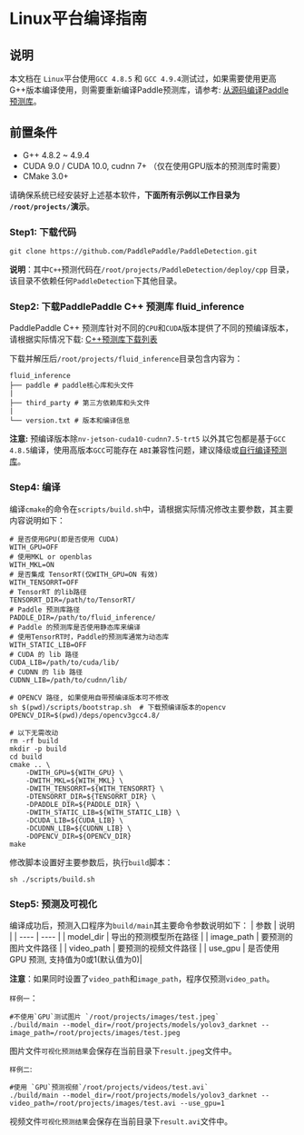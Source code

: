 # Linux平台编译指南

## 说明
本文档在 `Linux`平台使用`GCC 4.8.5` 和 `GCC 4.9.4`测试过，如果需要使用更高G++版本编译使用，则需要重新编译Paddle预测库，请参考: [从源码编译Paddle预测库](https://www.paddlepaddle.org.cn/documentation/docs/zh/develop/advanced_usage/deploy/inference/build_and_install_lib_cn.html#id15)。

## 前置条件
* G++ 4.8.2 ~ 4.9.4
* CUDA 9.0 / CUDA 10.0, cudnn 7+ （仅在使用GPU版本的预测库时需要）
* CMake 3.0+

请确保系统已经安装好上述基本软件，**下面所有示例以工作目录为 `/root/projects/`演示**。

### Step1: 下载代码

 `git clone https://github.com/PaddlePaddle/PaddleDetection.git`

**说明**：其中`C++`预测代码在`/root/projects/PaddleDetection/deploy/cpp` 目录，该目录不依赖任何`PaddleDetection`下其他目录。


### Step2: 下载PaddlePaddle C++ 预测库 fluid_inference

PaddlePaddle C++ 预测库针对不同的`CPU`和`CUDA`版本提供了不同的预编译版本，请根据实际情况下载:  [C++预测库下载列表](https://www.paddlepaddle.org.cn/documentation/docs/zh/develop/advanced_usage/deploy/inference/build_and_install_lib_cn.html)


下载并解压后`/root/projects/fluid_inference`目录包含内容为：
```
fluid_inference
├── paddle # paddle核心库和头文件
|
├── third_party # 第三方依赖库和头文件
|
└── version.txt # 版本和编译信息
```

**注意:** 预编译版本除`nv-jetson-cuda10-cudnn7.5-trt5` 以外其它包都是基于`GCC 4.8.5`编译，使用高版本`GCC`可能存在 `ABI`兼容性问题，建议降级或[自行编译预测库](https://www.paddlepaddle.org.cn/documentation/docs/zh/advanced_guide/inference_deployment/inference/build_and_install_lib_cn.html)。


### Step4: 编译

编译`cmake`的命令在`scripts/build.sh`中，请根据实际情况修改主要参数，其主要内容说明如下：


```shell
# 是否使用GPU(即是否使用 CUDA)
WITH_GPU=OFF
# 使用MKL or openblas
WITH_MKL=ON
# 是否集成 TensorRT(仅WITH_GPU=ON 有效)
WITH_TENSORRT=OFF
# TensorRT 的lib路径
TENSORRT_DIR=/path/to/TensorRT/
# Paddle 预测库路径
PADDLE_DIR=/path/to/fluid_inference/
# Paddle 的预测库是否使用静态库来编译
# 使用TensorRT时，Paddle的预测库通常为动态库
WITH_STATIC_LIB=OFF
# CUDA 的 lib 路径
CUDA_LIB=/path/to/cuda/lib/
# CUDNN 的 lib 路径
CUDNN_LIB=/path/to/cudnn/lib/

# OPENCV 路径, 如果使用自带预编译版本可不修改
sh $(pwd)/scripts/bootstrap.sh  # 下载预编译版本的opencv
OPENCV_DIR=$(pwd)/deps/opencv3gcc4.8/

# 以下无需改动
rm -rf build
mkdir -p build
cd build
cmake .. \
    -DWITH_GPU=${WITH_GPU} \
    -DWITH_MKL=${WITH_MKL} \
    -DWITH_TENSORRT=${WITH_TENSORRT} \
    -DTENSORRT_DIR=${TENSORRT_DIR} \
    -DPADDLE_DIR=${PADDLE_DIR} \
    -DWITH_STATIC_LIB=${WITH_STATIC_LIB} \
    -DCUDA_LIB=${CUDA_LIB} \
    -DCUDNN_LIB=${CUDNN_LIB} \
    -DOPENCV_DIR=${OPENCV_DIR}
make

```

修改脚本设置好主要参数后，执行`build`脚本：
 ```shell
 sh ./scripts/build.sh
 ```


### Step5: 预测及可视化
编译成功后，预测入口程序为`build/main`其主要命令参数说明如下：
|  参数   | 说明  |
|  ----  | ----  |
| model_dir  | 导出的预测模型所在路径 |
| image_path  | 要预测的图片文件路径 |
| video_path  | 要预测的视频文件路径 |
| use_gpu  | 是否使用 GPU 预测, 支持值为0或1(默认值为0)|

**注意**：如果同时设置了`video_path`和`image_path`，程序仅预测`video_path`。


`样例一`：
```shell
#不使用`GPU`测试图片 `/root/projects/images/test.jpeg`  
./build/main --model_dir=/root/projects/models/yolov3_darknet --image_path=/root/projects/images/test.jpeg
```

图片文件`可视化预测结果`会保存在当前目录下`result.jpeg`文件中。


`样例二`:
```shell
#使用 `GPU`预测视频`/root/projects/videos/test.avi`
./build/main --model_dir=/root/projects/models/yolov3_darknet --video_path=/root/projects/images/test.avi --use_gpu=1
```
视频文件`可视化预测结果`会保存在当前目录下`result.avi`文件中。

